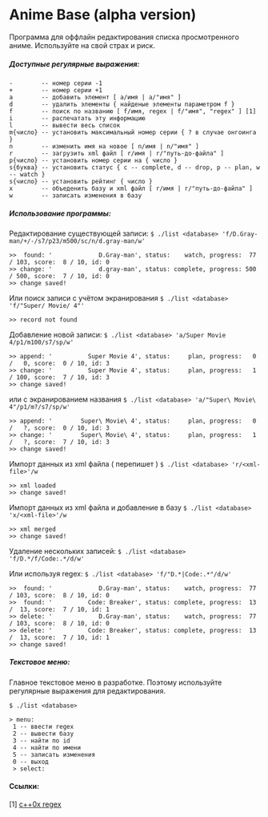 Anime Base (alpha version)
============

Программа для оффлайн редактирования списка просмотренного аниме. Используйте на свой страх и риск.

##### Доступные регулярные выражения:
    -        -- номер серии -1
    +        -- номер серии +1
    a        -- добавить элемент [ a/имя | a/"имя" ]
    d        -- удалить элементы { найденые элементы параметром f }
    f        -- поиск по названию [ f/имя, regex | f/"имя", "regex" ] [1]
    i        -- распечатать эту информацию
    l        -- вывести весь список
    m{число} -- установить максимальный номер серии { ? в случае онгоинга }
    n        -- изменить имя на новое [ n/имя | n/"имя" ]
    r        -- загрузить xml файл [ r/имя | r/"путь-до-файла" ]
    p{число} -- установить номер серии на { число }
    s{буква} -- установить статуc { c -- complete, d -- drop, p -- plan, w -- watch }
    s{число} -- установить рейтинг { число }
    x        -- объеденить базу и xml файл [ r/имя | r/"путь-до-файла" ]
    w        -- записать изменения в базу

##### Использование программы:
Редактирование существующей записи:
`$ ./list <database> 'f/D.Gray-man/+/-/s7/p23/m500/sc/n/d.gray-man/w'`

    >>  found: '             D.Gray-man', status:    watch, progress:  77 / 103, score:  8 / 10, id: 0
    >> change: '             d.gray-man', status: complete, progress: 500 / 500, score:  7 / 10, id: 0
    >> change saved!

Или поиск записи с учётом экранирования
`$ ./list <database> 'f/"Super/ Movie/ 4"'`

    >> record not found

Добавление новой записи:
`$ ./list <database> 'a/Super Movie 4/p1/m100/s7/sp/w'`

    >> append: '          Super Movie 4', status:     plan, progress:   0 /   0, score:  0 / 10, id: 3
    >> change: '          Super Movie 4', status:     plan, progress:   1 / 100, score:  7 / 10, id: 3
    >> change saved!

или с экранированием названия
`$ ./list <database> 'a/"Super\ Movie\ 4"/p1/m?/s7/sp/w'`

    >> append: '        Super\ Movie\ 4', status:     plan, progress:   0 /   ?, score:  0 / 10, id: 3
    >> change: '        Super\ Movie\ 4', status:     plan, progress:   1 /   ?, score:  7 / 10, id: 3
    >> change saved!

Импорт данных из xml файла ( перепишет <database> )
`$ ./list <database> 'r/<xml-file>'/w`

    >> xml loaded
    >> change saved!

Импорт данных из xml файла и добавление в базу
`$ ./list <database> 'x/<xml-file>'/w`

    >> xml merged
    >> change saved!

Удаление нескольких записей:
`$ ./list <database> 'f/D.*/f/Code:.*/d/w'`

Или используя regex:
`$ ./list <database> 'f/"D.*|Code:.*"/d/w'`

    >>  found: '             D.Gray-man', status:    watch, progress:  77 / 103, score:  8 / 10, id: 0
    >>  found: '          Code: Breaker', status: complete, progress:  13 /  13, score:  7 / 10, id: 1
    >> delete: '             D.Gray-man', status:    watch, progress:  77 / 103, score:  8 / 10, id: 0
    >> delete: '          Code: Breaker', status: complete, progress:  13 /  13, score:  7 / 10, id: 1
    >> change saved!

##### Текстовое меню:
Главное текстовое меню в разработке. Поэтому используйте регулярные выражения для редактирования.

`$ ./list <database>`

    > menu:
     1 -- ввести regex
     2 -- вывести базу
     3 -- найти по id
     4 -- найти по имени
     5 -- записать изменения
     0 -- выход
     > select:

#### Ссылки:
[1] [c++0x regex](http://cpprocks.com/wp-content/uploads/c++11-regex-cheatsheet.pdf)
